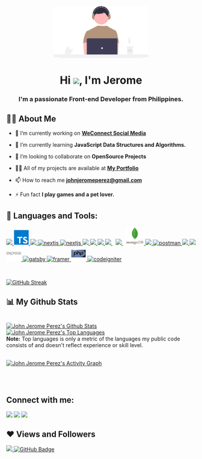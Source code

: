 <div align="center"><a href="#"><img width="50%" height="auto" src="undraw_coding_re_iv62.svg" height="175px"/></a></div>

<h1 align="center">Hi <img src="https://raw.githubusercontent.com/MartinHeinz/MartinHeinz/master/wave.gif" width="30px">, I'm Jerome</h1>
<h3 align="center">I'm a passionate Front-end Developer from Philippines.</h3>

## 🙋‍♂️ About Me

- 🔭 I’m currently working on **[WeConnect Social Media](https://github.com/JohnJerome13/WeConnect-Social-Media-App/)**

- 🌱 I’m currently learning **JavaScript Data Structures and Algorithms.**

- 👯 I’m looking to collaborate on **OpenSource Projects**

- 👨‍💻 All of my projects are available at **[My Portfolio](https://jerome-portfolio.vercel.app/)**

- 📫 How to reach me **johnjeromeperez@gmail.com**

- ⚡ Fun fact **I play games and a pet lover.**

## 🚀 Languages and Tools:

<p align="left">
    <a href="https://developer.mozilla.org/en-US/docs/Web/JavaScript" target="_blank"> <img src="https://img.icons8.com/color/48/000000/javascript.png"/> </a>
    <a href="https://www.typescriptlang.org/" target="_blank" rel="noreferrer"> <img src="https://raw.githubusercontent.com/devicons/devicon/master/icons/typescript/typescript-original.svg" alt="typescript" width="40" height="40"/> </a>
    <a href="https://reactjs.org/" target="_blank"> <img src="https://img.icons8.com/color/48/000000/react-native.png"/> </a>
    <a href="https://nextjs.org/" target="_blank" rel="noreferrer"> <img src="https://cdn.worldvectorlogo.com/logos/nextjs-2.svg" alt="nextjs" width="40" height="40"/> </a>
    <a href="https://mui.com/" target="_blank" rel="noreferrer"> <img src="https://cdn.worldvectorlogo.com/logos/material-ui-1.svg" alt="nextjs" width="40" height="40"/> </a>
    <a href="https://www.w3.org/html/" target="_blank"> <img src="https://img.icons8.com/color/48/000000/html-5.png"/> </a> 
    <a href="https://www.w3schools.com/css/" target="_blank"> <img src="https://img.icons8.com/color/48/000000/css3.png"/> </a> 
    <a href="https://getbootstrap.com" target="_blank"> <img src="https://img.icons8.com/color/48/000000/bootstrap.png"/> </a> 
    <a style="padding-right:8px;" href="https://nodejs.org" target="_blank"> <img src="https://img.icons8.com/color/48/000000/nodejs.png"/> </a> 
    <a style="padding-right:8px;" href="https://www.mysql.com/" target="_blank"> <img src="https://img.icons8.com/fluent/50/000000/mysql-logo.png"/> </a>
    <a href="https://www.mongodb.com/" target="_blank"> <img src="https://raw.githubusercontent.com/devicons/devicon/master/icons/mongodb/mongodb-original-wordmark.svg" alt="mongodb" width="48" height="48"/> </a> 
    <a href="https://firebase.google.com/" target="_blank"> <img src="https://img.icons8.com/color/48/000000/firebase.png"/> </a> 
    <a href="https://postman.com" target="_blank"> <img src="https://www.vectorlogo.zone/logos/getpostman/getpostman-icon.svg" alt="postman" width="45" height="45"/> </a>   
    <a href="https://git-scm.com/" target="_blank"> <img src="https://img.icons8.com/color/48/000000/git.png"/> </a> 
    <a href="https://redux.js.org" target="_blank"> <img src="https://img.icons8.com/color/48/000000/redux.png"/> </a>
    <a href="https://expressjs.com" target="_blank"> <img src="https://raw.githubusercontent.com/devicons/devicon/master/icons/express/express-original-wordmark.svg" alt="express" width="40" height="40"/> </a>
    <a href="https://www.gatsbyjs.com/" target="_blank" rel="noreferrer"> <img src="https://www.vectorlogo.zone/logos/gatsbyjs/gatsbyjs-icon.svg" alt="gatsby" width="40" height="40"/> </a>
    <a href="https://www.framer.com/" target="_blank" rel="noreferrer"> <img src="https://www.vectorlogo.zone/logos/framer/framer-icon.svg" alt="framer" width="40" height="40"/> </a>
    <a href="https://www.php.net" target="_blank" rel="noreferrer"> <img src="https://raw.githubusercontent.com/devicons/devicon/master/icons/php/php-original.svg" alt="php" width="40" height="40"/> </a>
    <a href="https://codeigniter.com" target="_blank" rel="noreferrer"> <img src="https://cdn.worldvectorlogo.com/logos/codeigniter.svg" alt="codeigniter" width="40" height="40"/> </a>
</p>

<!-- [![React Badge](https://img.shields.io/badge/-React-61DBFB?style=for-the-badge&labelColor=black&logo=react&logoColor=61DBFB)](#)  [![Javascript Badge](https://img.shields.io/badge/-Javascript-F0DB4F?style=for-the-badge&labelColor=black&logo=javascript&logoColor=F0DB4F)](#) [![Typescript Badge](https://img.shields.io/badge/-Typescript-007acc?style=for-the-badge&labelColor=black&logo=typescript&logoColor=007acc)](#) [![Nodejs Badge](https://img.shields.io/badge/-Nodejs-3C873A?style=for-the-badge&labelColor=black&logo=node.js&logoColor=3C873A)](#) [![GraphQL Badge](https://img.shields.io/badge/-GraphQl-e535ab?style=for-the-badge&labelColor=black&logo=node.js&logoColor=e535ab)](#) -->
<br/>

[![GitHub Streak](https://github-readme-streak-stats.herokuapp.com?user=JohnJerome13&theme=dark&ring=b4957c&fire=b4957c&currStreakLabel=b4957c)](https://git.io/streak-stats)

## 📊 My Github Stats

  <br/>
    <a href="https://github.com/JohnJerome13/github-readme-stats"><img alt="John Jerome Perez's Github Stats" src="https://github-readme-stats.vercel.app/api?username=JohnJerome13&show_icons=true&count_private=true&theme=react&hide_border=true&bg_color=151515&title_color=b4957c&icon_color=b4957c" /></a>
  <a href="https://github.com/JohnJerome13/github-readme-stats"><img alt="John Jerome Perez's Top Languages" src="https://github-readme-stats.vercel.app/api/top-langs/?username=JohnJerome13&langs_count=8&count_private=true&layout=compact&theme=react&hide_border=true&bg_color=151515&title_color=b4957c" /></a>
  <br/>
  <b>Note:</b> Top languages is only a metric of the languages my public code consists of and doesn't reflect experience or skill level.

<br/>
<br/>

<a href="https://github.com/JohnJerome13/github-readme-activity-graph"><img alt="John Jerome Perez's Activity Graph" src="https://activity-graph.herokuapp.com/graph?username=JohnJerome13&bg_color=151515&color=b4957c&line=b4957c&point=FFFFFF&hide_border=true" /></a>

<br/>
<br/>

## Connect with me:

<p align="left">

<a href = "https://www.linkedin.com/in/john-jerome-perez/"><img src="https://img.icons8.com/fluent/48/000000/linkedin.png"/></a>
<a href = "https://www.instagram.com/jerome__po/"><img src="https://img.icons8.com/fluent/48/000000/instagram-new.png"/></a>
<a href = "mailto:johnjeromeperez@gmail.com"><img src="https://img.icons8.com/color/48/000000/gmail.png"/></a>

</p>

## ❤ Views and Followers

<a href="https://github.com/JohnJerome13">
    <img src="https://komarev.com/ghpvc/?username=JohnJerome13">
</a>
<a href="https://github.com/JohnJerome13?tab=followers"><img src="https://img.shields.io/github/followers/JohnJerome13?label=Followers&style=social" alt="GitHub Badge"></a>
